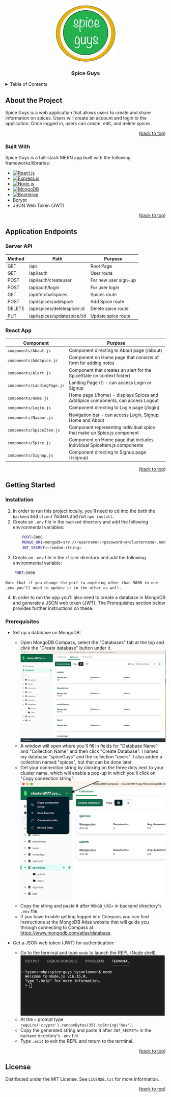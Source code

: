 <a name="readme-top"></a>

<!-- PROJECT LOGO / TITLE -->
<br />
<div align="center">
    <a href="https://github.com/jeffdonkey/spice-guys">
        <img src="supportfiles/sglogo.png" alt="logo" />
    </a>
    <h3 align="center">Spice Guys</h3>
</div>


<!-- TABLE OF CONTENTS -->
<details>
    <summary>Table of Contents</summary>
    <ol>
        <li>
            <a href="#about-the-project">About the Project</a>
            <ul>
                <li><a href="#built-with">Built With</a></li>
            </ul>
        </li>
        <li>
            <a href="#application-endpoints">Application Endpoints</a>
            <ul>
                <li><a href="#application-endpoints">Server API</a></li>
                <li><a href="#application-endpoints">React App</a></li>
            </ul>
        </li>
        <li>
            <a href="#getting-started">Getting Started</a>
            <ul>
                <li><a href="#installation">Installation</a></li>
                <li><a href="#prerequisites">Prerequisites</a></li>
            </ul>
        </li>
        <li><a href="#license">License</a></li>
    </ol>
</details>


<!-- ABOUT THE PROJECT -->
## About the Project
Spice Guys is a web application that allows users to create and share information on spices. Users will create an account and login to the application. Once logged in, users can create, edit, and delete spices. 

<p align="right">(<a href="#readme-top">back to top</a>)</p>

### Built With

Spice Guys is a full-stack MERN app built with the following frameworks/libraries:
* [![React.js](https://img.shields.io/badge/react-%2320232a.svg?style=for-the-badge&logo=react&logoColor=%2361DAFB)](https://reactjs.org/)
* [![Express.js](https://img.shields.io/badge/express.js-%23404d59.svg?style=for-the-badge&logo=express&logoColor=%2361DAFB)](https://expressjs.com/)
* [![Node.js](https://img.shields.io/badge/node.js-6DA55F?style=for-the-badge&logo=node.js&logoColor=white)](https://nodejs.org/)
* [![MongoDB](https://custom-icon-badges.demolab.com/badge/-MongoDB-47A248?style=for-the-badge&logo=mongodb&logoColor=white)](https://www.mongodb.com/)
* [![Bootstrap](https://img.shields.io/badge/bootstrap-%23563D7C.svg?style=for-the-badge&logo=bootstrap&logoColor=white)](https://getbootstrap.com)
* Bcrypt
* JSON Web Token (JWT)

<p align="right">(<a href="#readme-top">back to top</a>)</p>


<!-- APP ENDPOINTS -->
## Application Endpoints

### Server API
| Method | Path                                    | Purpose                           |
| ------ | --------------------------------------- | --------------------------------- |
| GET    | /api                                    | Root Page                         |
| GET    | /api/auth                               | User route                        |
| POST   | /api/auth/createuser                    | For new user sign-up              |
| POST   | /api/auth/login                         | For user login                    |
| GET    | /api/fetchallspices                     | Spices route                      |
| POST   | /api/spices/addspice                    | Add Spice route                   |
| DELETE | /api/spices/deletespice/:id             | Delete spice route                |
| PUT    | /api/spices/updatespice/:id             | Update spice route                |


### React App
| Component                   | Purpose                                                                        | 
| ------------------------    | -------------------------------------------------------------------------------|
| `components/About.js`       | Component directing to About page (/about)                                     |
| `components/AddSpice.js`    | Component on Home page that consists of form for adding notes                  |
| `components/Alert.js`       | Component that creates an alert for the SpiceState (in context folder)         |
| `components/LandingPage.js` | Landing Page (/) - can access Login or Signup                                  |
| `components/Home.js`        | Home page (/home) - displays Spices and AddSpice components, can access Logout |
| `components/Login.js`       | Component directing to Login page (/login)                                     |
| `components/Navbar.js`      | Navigation bar - can access Login, Signup, Home and About                      |
| `components/SpiceItem.js`   | Component representing individual spice that make up Spice.js component        | 
| `components/Spice.js`       | Component on Home page that includes individual SpiceItem.js components        |
| `components/Signup.js`      | Component directing to Signup page (/signup)                                   |

<p align="right">(<a href="#readme-top">back to top</a>)</p>


<!-- GETTING STARTED -->
## Getting Started

### Installation
1. In order to run this project locally, you'll need to cd into the both the `backend` and `client` folders and run `npm install`.
2. Create an `.env` file in the `backend` directory and  add the following environmental variables:
    ```sh
        PORT=5000
        MONGO_URI=mongodb+srv://<username>:<password>@<clustername>.mongodb.net/spiceGuys
        JWT_SECRET=<random-string>
    ```
3. Create an `.env` file in the `client` directory and add the following environmental variable:
```sh
    PORT=5000
```
    Note that if you change the port to anything other than 5000 in one .env you'll need to update it in the other as well.
4. In order to run the app you'll also need to create a database in MongoDB and generate a JSON web token (JWT). The Prerequisites section below provides further instructions on these.

### Prerequisites
* Set up a database on MongoDB:
    - Open MongoDB Compass, select the "Databases" tab at the top and click the "Create database" button under it.
        ![MongoDB Compass](supportfiles/MongoDB-Compass.png?raw=true)
    - A window will open where you'll fill in fields for "Database Name" and "Collection Name" and then click "Create Database". I named my database "spiceGuys" and the collection "users". I also added a collection named "spices", but that can be done later.
    - Get your connection string by clicking on the three dots next to your cluster name, which will enable a pop-up in which you'll click on "Copy connection string".
        ![MongoDB Connection String](supportfiles/MongoDB-Connection-String.png?raw=true)
    - Copy the string and paste it after `MONGO_URI=` in backend directory's `.env` file.
    - If you have trouble getting logged into Compass you can find instructions at the MongoDB Atlas website that will guide you through connecting to Compass at https://www.mongodb.com/atlas/database.

* Get a JSON web token (JWT) for authentication:
    - Go to the terminal and type `node` to launch the REPL (Node shell).
        ![Node-REPL](supportfiles/node-REPL.png?raw=true)
    - At the `>` prompt type `require('crypto').randomBytes(35).toString('hex')`.
    - Copy the generated string and paste it after `JWT_SECRET=` in the `backend` directory's `.env` file.
    - Type `.exit` to exit the REPL and return to the terminal.

<p align="right">(<a href="#readme-top">back to top</a>)</p>


<!-- LICENSE -->
## License

Distributed under the MIT License. See `LICENSE.txt` for more information.

<p align="right">(<a href="#readme-top">back to top</a>)</p>
